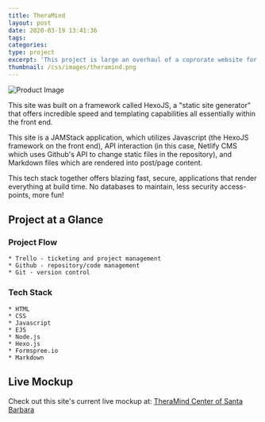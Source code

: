 ```yaml
---
title: TheraMind
layout: post
date: 2020-03-19 13:41:36
tags:
categories:
type: project
excerpt: 'This project is large an overhaul of a coprorate website for TheraMind, a cutting-edge healthcare clinic.'
thumbnail: /css/images/theramind.png
---
```

![Product Image](/css/images/theramind.png "Logo")

This site was built on a framework called HexoJS, a "static site generator" that offers incredible speed and templating capabilities all essentially within the front end.

This site is a JAMStack application, which utilizes Javascript (the HexoJS framework on the front end), API interaction (in this case, Netlify CMS which uses Github's API to change static files in the repository), and Markdown files which are rendered into post/page content. 

This tech stack together offers blazing fast, secure, applications that render everything at build time. No databases to maintain, less security access-points, more fun!

## Project at a Glance

### Project Flow
    * Trello - ticketing and project management
    * Github - repository/code management
    * Git - version control

### Tech Stack
    * HTML
    * CSS
    * Javascript
    * EJS
    * Node.js
    * Hexo.js
    * Formspree.io
    * Markdown

## Live Mockup 
Check out this site's current live mockup at: [TheraMind Center of Santa Barbara](https://sb-mockup.netlify.com) 